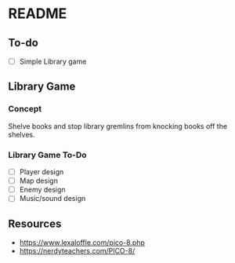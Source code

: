 # README

## To-do
- [ ] Simple Library game

## Library Game
### Concept
Shelve books and stop library gremlins from knocking books off the shelves.

### Library Game To-Do
- [ ] Player design
- [ ] Map design
- [ ] Enemy design
- [ ] Music/sound design

## Resources
- https://www.lexaloffle.com/pico-8.php
- https://nerdyteachers.com/PICO-8/